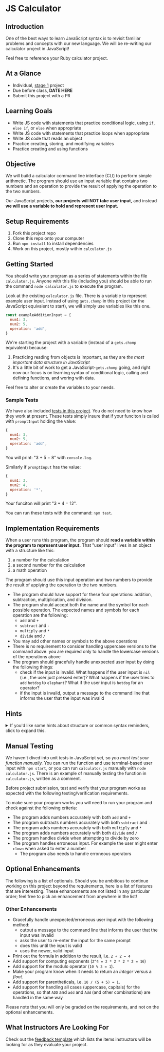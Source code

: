 # JS Calculator

## Introduction

One of the best ways to learn JavaScript syntax is to revisit familiar problems and concepts with our new language. We will be re-writing our calculator project in JavaScript!

Feel free to reference your Ruby calculator project.

## At a Glance

- Individual, [stage 1](https://github.com/Ada-Developers-Academy/pedagogy/blob/master/classroom/rule-of-three.md#stage-1) project
- Due before class, **DATE HERE**
- Submit this project with a PR

## Learning Goals

- Write JS code with statements that practice conditional logic, using `if`, `else if`, or `else`  when appropriate
- Write JS code with statements that practice loops when appropriate
- Write JS code that reads an object
- Practice creating, storing, and modifying variables
- Practice creating and using functions

## Objective

We will build a calculator command line interface (CLI) to perform simple arithmetic. The program should use an input variable that contains two numbers and an operation to provide the result of applying the operation to the two numbers.

Our JavaScript projects, **our projects will NOT take user input,** and instead **we will use a variable to hold and represent user input.**

## Setup Requirements

1. Fork this project repo
1. Clone this repo onto your computer
1. Run `npm install` to install dependencies
1. Work on this project, mostly within `calculator.js`

## Getting Started

You should write your program as a series of statements within the file `calculator.js`. Anyone with this file (including you) should be able to run the command `node calculator.js` to execute the program.

Look at the existing `calculator.js` file. There is a variable to represent example user input. Instead of using `gets.chomp` in this project (or the JavaScript equivalent to start), we will simply use variables like this one.

```javascript
const exampleAdditionInput = {
  num1: 3,
  num2: 5,
  operation: 'add',
}
```

We're starting the project with a variable (instead of a `gets.chomp` equivalent) because:

1. Practicing reading from objects is important, as they are *the most important data structure in JavaScript*
1. It's a little bit of work to get a JavaScript-`gets.chomp` going, and right now our focus is on learning syntax of conditional logic, calling and defining functions, and woring with data.

Feel free to alter or create the variables to your needs.

### Sample Tests

We have also included [tests in this project](./test/calculator.test.js).  You do not need to know how they work at present.  These tests simply insure that if your funciton is called with `promptInput` holding the value:

```javascript
{
  num1: 3,
  num2: 5,
  operation: 'add',
}
```

You will print: "3 + 5 = 8" with `console.log`.

Similarly if `promptInput` has the value:

```javaScript
{
  num1: 3,
  num2: 4,
  operation: '*',
}

```

Your funciton will print "3 * 4 = 12".

You can run these tests with the command:  `npm test`.

## Implementation Requirements

When a user runs this program, the program should **read a variable within the program to represent user input.** That "user input" lives in an object with a structure like this:

1. a number for the calculation
1. a second number for the calculation
1. a math operation

The program should use this input operation and two numbers to provide the result of applying the operation to the two numbers.

- The program should have support for these four operations: addition, subtraction, multiplication, and division.
- The program should accept both the name and the symbol for each possible operation. The expected names and symbols for each operation are the following:
  - `add` and `+`
  - `subtract` and `-`
  - `multiply` and `*`
  - `divide` and `/`
- You may add other names or symbols to the above operations
- There is no requirement to consider handling uppercase versions to the command above: you are required only to handle the lowercase versions of the operations above
- The program should gracefully handle unexpected user input by doing the following things:
  - check if the input is invalid. What happens if the user input is `nil` (i.e., the user just pressed enter)? What happens if the user tries to `add` `hotdog` to `elephant`? What if the user input is `hotdog` for an operator?
  - if the input is invalid, output a message to the command line that informs the user that the input was invalid

## Hints

<details>

  <summary>
    If you'd like some hints about structure or common syntax reminders, click to expand this.
  </summary>

  Consider structuring your file like this:

  1. At the top of your file, define a `const` variable that represents user input. Feel free to use the example variable we gave you, and rename the variable or values as appropriate.
  2. In the middle of your file, define a function named `calculate`. This function should take in one parameter named `input`.
  3. At the end of your file, call the function named `calculate`, and pass in the example user input variable you created at the top of your file. This line of code probably looks like `calculate(exampleAdditionInput)`

  Other things to consider:

  - The `if... else if... else` syntax is very different and a lot more strict in JS than in Ruby
  - There *is* a `switch` statement in JavaScript
  - Testing equality on strings in JS usually uses `===`, not `==` like in Ruby
  - Reading values from key-value pairs in objects (the thing that looks like a Ruby hash) can use either dot-notation or bracket-notation
  - Make plenty of helper functions! This will help you organize your code

</details>

## Manual Testing

We haven't dived into unit tests in JavaScript yet, so _you must test your function manually._  You can run the function and use terminal-based user input with `npm start`, or you can run `calculator.js` manually with `node calculator.js`.  There is an example of manually testing the function in `calculator.js`, written as a comment.

Before project submission, test and verify that your program works as expected with the following testing/verification requirements.

To make sure your program works you will need to run your program and check against the following criteria:
*  The program adds numbers accurately with both `add` and `+`
*  The program subtracts numbers accurately with both `subtract` and `-`
*  The program adds numbers accurately with both `multiply` and `*`
*  The program adds numbers accurately with both `divide` and `/`
*  The program handles divide when attempting to divide by zero
*  The program handles erroneous input.  For example the user might enter `clown` when asked to enter a number
    *  The program also needs to handle erroneous operators

## Optional Enhancements

The following is a list of optionals. Should you be ambitious to continue working on this project beyond the requirements, here is a list of features that are interesting. These enhancements are not listed in any particular order; feel free to pick an enhancement from anywhere in the list!

### Other Enhancements

- Gracefully handle unexpected/erroneous user input with the following method:
  - output a message to the command line that informs the user that the input was invalid
  - asks the user to re-enter the input for the same prompt
  - does this until the input is valid
  - uses the newer, valid input
- Print out the formula in addition to the result, i.e. `2 + 2 = 4`
- Add support for computing exponents (`2^4 = 2 * 2 * 2 * 2 = 16`)
- Add support for the modulo operator (`10 % 3 = 1`).
- Make your program know when it needs to return an _integer_ versus a _float_.
- Add support for parentheticals, i.e. `10 / (5 + 5) = 1`.
- Add support for handling all cases (uppercase, capitals) for the operations, so that `ADD` and `add` and `Add` (and other combinations) are handled in the same way

Please note that you will only be graded on the requirements, and not on the optional enhancements.

## What Instructors Are Looking For

Check out the [feedback template](feedback.md) which lists the items instructors will be looking for as they evaluate your project.
